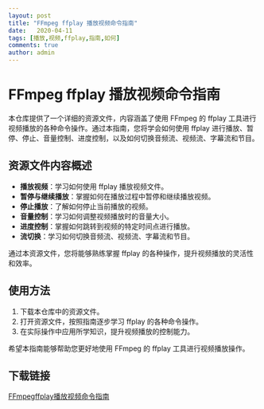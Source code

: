 ```yaml
---
layout: post
title: "FFmpeg ffplay 播放视频命令指南"
date:   2020-04-11
tags: [播放,视频,ffplay,指南,如何]
comments: true
author: admin
---
```

# FFmpeg ffplay 播放视频命令指南

本仓库提供了一个详细的资源文件，内容涵盖了使用 FFmpeg 的 ffplay 工具进行视频播放的各种命令操作。通过本指南，您将学会如何使用 ffplay 进行播放、暂停、停止、音量控制、进度控制，以及如何切换音频流、视频流、字幕流和节目。

## 资源文件内容概述

- **播放视频**：学习如何使用 ffplay 播放视频文件。
- **暂停与继续播放**：掌握如何在播放过程中暂停和继续播放视频。
- **停止播放**：了解如何停止当前播放的视频。
- **音量控制**：学习如何调整视频播放时的音量大小。
- **进度控制**：掌握如何跳转到视频的特定时间点进行播放。
- **流切换**：学习如何切换音频流、视频流、字幕流和节目。

通过本资源文件，您将能够熟练掌握 ffplay 的各种操作，提升视频播放的灵活性和效率。

## 使用方法

1. 下载本仓库中的资源文件。
2. 打开资源文件，按照指南逐步学习 ffplay 的各种命令操作。
3. 在实际操作中应用所学知识，提升视频播放的控制能力。

希望本指南能够帮助您更好地使用 FFmpeg 的 ffplay 工具进行视频播放操作。

## 下载链接

[FFmpegffplay播放视频命令指南](https://pan.quark.cn/s/e0ddae924d56)